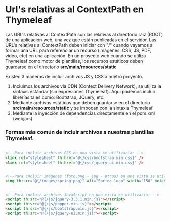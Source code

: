 <h1>Url's relativas al ContextPath en Thymeleaf</h1>

<p>Las URL's relativas al ContextPath son las relativas al directorio raíz (ROOT) de una aplicación web, una vez que están publicadas en el servidor. Las URL's relativas al ContextPath deben  iniciar
con "/" cuando vayamos a formar una URL para referenciar un recurso (imágenes, CSS, JS, PDF, vídeo, etc) en una aplicación. En un proyecto web cuando se utiliza Thymeleaf como motor de plantillas, los recursos estáticos deben guardarse en el directorio <b>src/main/resources/static</b>  </p> 

<p>Existen 3 maneras de incluir archivos JS y CSS a nuetro proyecto.
    <ol>
        <li> Incluimos los archivos vía CDN (Context Delivery Network), se utiliza la sintaxis estándar (sin expresiones Thymeleaf). Aquí podemos incluir librerías tales como: Bootstrap, JQuery, etc.</li>
        <li> Mediante archivos estáticos que deben guardarse en el directorio <b>src/main/resources/static</b> y se imbocan con la sintaxis Thymeleaf</li>
        <li> Mediante la inyección de dependencias directamente en el pom.xml (webjars)</li>
    </ol>
</p>


<h3>Formas más común de incluir archivos a nuestras plantillas Thymeleaf.</h3>

```html

<!--Para incluir archivos CSS en una vista se utilizaría: -->
<link rel="stylesheet" th:href="@{/css/bootstrap.min.css}" />
<link rel="stylesheet" th:href="@{/css/jquery-ui.min.css}" />


<!--Para incluir Imágenes (foto.png - jpg - otros) en una vista se utilizaría: -->
<img th:src="@{/images/spring.png}" alt="Spring logo" width="150" height="150"/>


<!--Para incluir archivos JavaScript en una vista se utilizaría: -->
<script th:src="@{/js/jquery-3.3.1.min.js}"></script>
<script th:src="@{/js/popper.min.js}"></script>
<script th:src="@{/js/bootstrap.min.js}"></script>
<script th:src="@{/js/jquery-ui.min.js}"></script>

```